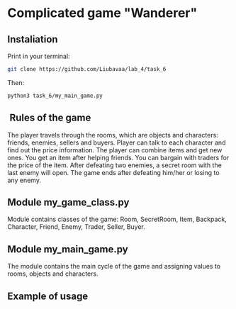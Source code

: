 # Complicated game "Wanderer"

## Instaliation

Print in your terminal:

```bash
git clone https://github.com/Liubavaa/lab_4/task_6
```

Then:

```bash
python3 task_6/my_main_game.py
```

##  Rules of the game

The player travels through the rooms, which are objects and characters: friends, enemies, sellers and buyers. 
Player can talk to each character and find out the price information. The player can combine items and get new ones. 
You get an item after helping friends. You can bargain with traders for the price of the item. After defeating two enemies, 
a secret room with the last enemy will open. The game ends after defeating him/her or losing to any enemy.

## Module my_game_class.py

Module contains classes of the game: Room, SecretRoom, Item, Backpack, Character, Friend, Enemy, Trader, Seller, Buyer.

## Module my_main_game.py

The module contains the main cycle of the game and assigning values to rooms, objects and characters.

## Example of usage

